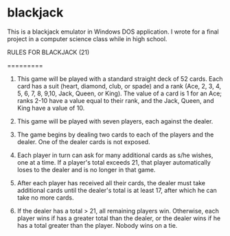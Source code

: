 blackjack
=========

This is a blackjack emulator in Windows DOS application. I wrote for a final project in a computer science class while in high school.

RULES FOR BLACKJACK (21)

=========

1.  This game will be played with a standard straight deck of 52 cards. Each card has a suit (heart, diamond, club, or spade) and a rank (Ace, 2, 3, 4, 5, 6, 7, 8, 9,10, Jack, Queen, or King). The value of a card is 1 for an Ace; ranks 2-10 have a value equal to their rank, and the Jack, Queen, and King have a value of 10.

2. This game will be played with seven players, each against the dealer.

3. The game begins by dealing two cards to each of the players and the dealer. One of the dealer cards is not exposed.

4. Each player in turn can ask for many additional cards as s/he wishes, one at a time. If a player's total exceeds 21, that player automatically loses to the dealer and is no longer in that game.

5. After each player has received all their cards, the dealer must take additional cards until the dealer's total is at least 17, after which he can take no more cards.

6. If the dealer has a total > 21, all remaining players win. Otherwise, each player wins if has a greater total than the dealer, or the dealer wins if he has a total greater than the player. Nobody wins on a tie.
